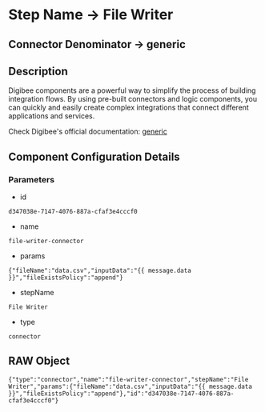 # Step Name -> File Writer
## Connector Denominator -> generic

## Description

Digibee components are a powerful way to simplify the process of building integration flows. By using pre-built connectors and logic components, you can quickly and easily create complex integrations that connect different applications and services.

Check Digibee's official documentation: [generic](https://docs.digibee.com/documentation "Digibee documentation")

## Component Configuration Details
### Parameters

* id
```
d347038e-7147-4076-887a-cfaf3e4cccf0
```

* name
```
file-writer-connector
```

* params
```
{"fileName":"data.csv","inputData":"{{ message.data }}","fileExistsPolicy":"append"}
```

* stepName
```
File Writer
```

* type
```
connector
```


## RAW Object

```
{"type":"connector","name":"file-writer-connector","stepName":"File Writer","params":{"fileName":"data.csv","inputData":"{{ message.data }}","fileExistsPolicy":"append"},"id":"d347038e-7147-4076-887a-cfaf3e4cccf0"}
```